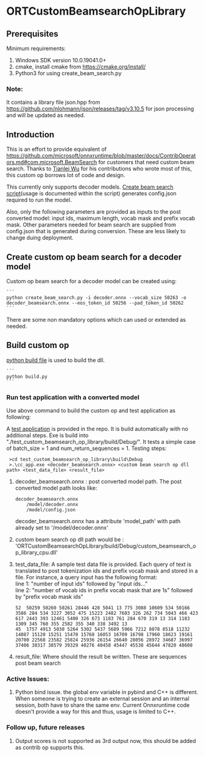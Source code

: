# ORTCustomBeamsearchOpLibrary

## Prerequisites
Minimum requirements:
1. Windows SDK version 10.0.19041.0+
2. cmake, install cmake from https://cmake.org/install/
3. Python3 for using create_beam_search.py

### Note:
It contains a library file json.hpp from https://github.com/nlohmann/json/releases/tag/v3.10.5 for json processing and will be updated as needed.


## Introduction
This is an effort to provide equivalent of https://github.com/microsoft/onnxruntime/blob/master/docs/ContribOperators.md#com.microsoft.BeamSearch for customers that need custom beam search. Thanks to [Tianlei Wu](https://github.com/tianleiwu) for his contributions who wrote most of this, this custom op borrows lot of code and design.

This currently only supports decoder models. [Create beam search script](./create_beam_search.py)(usage is documented within the script) generates config.json required to run the model.

Also, only the following parameters are provided as inputs to the post converted model: input ids, maximum length, vocab mask and prefix vocab mask. Other parameters needed for beam search are supplied from config.json that is generated during conversion. These are less likely to change duing deployment.

## Create custom op beam search for a decoder model
    
Custom op beam search for a decoder model can be created using:

    ```
    python create_beam_search.py -i decoder.onnx --vocab_size 50263 -o decoder_beamsearch.onnx --eos_token_id 50256 --pad_token_id 50262
    ```

There are some non mandatory options which can used or extended as needed.

## Build custom op
[python build file](build.py) is used to build the dll.

    ```
    python build.py
    ```

### Run test application with a converted model

Use above command to build the custom op and test application as following:

A [test application](./test_custom_beamsearch_op_library/) is provided in the repo. It is build automatically with no additional steps. Exe is build into "./test_custom_beamsearch_op_library/build/Debug/". It tests a simple case of batch_size = 1 and num_return_sequences = 1. Testing steps:

```
 >cd test_custom_beamsearch_op_library\build\Debug
 >.\cc_app.exe <decoder_beamsearch.onnx> <custom beam search op dll path> <test_data_file> <result_file>
```

1. decoder_beamsearch.onnx : post converted model path. The post converted model path looks like:
    ```
    decoder_beamsearch.onnx
        /model/decoder.onnx
        /model/config.json
    ```
    decoder_beamsearch.onnx has a attribute 'model_path' with path already set to '/model/decoder.onnx'

2. custom beam search op dll path would be : 'ORTCustomBeamsearchOpLibrary/build/Debug/custom_beamsearch_op_library_cpu.dll'

3. test_data_file: A sample test data file is provided. Each query of text is translated to post tokenization ids and prefix vocab mask and stored in a file. For instance, a query input has the following format:<br>
    line 1: "number of input ids" followed by "input ids..."<br>
    line 2: "number of vocab ids in prefix vocab mask that are 1s" followed by "prefix vocab mask ids"<br>

    ```
    52	50259 50260 50261 28446 428 5041 13 775 3088 10609 534 50166 3586 284 534 3227 3052 475 15223 2482 7603 326 262 734 5043 466 423 617 2443 393 12461 5400 326 673 1183 761 284 670 319 13 314 1183 1309 345 760 355 2582 355 340 338 3492 13	
    45	1757 4913 5030 5264 5302 5437 5689 5966 7212 8078 8518 11232 14087 15120 15251 15470 15768 16053 16709 16798 17960 18623 19161 20700 22568 23582 25824 25936 26154 26640 28056 28972 34687 36997 37406 38317 38579 39329 40276 40458 45447 45538 45644 47820 48608 
    ```

4. result_file: Where should the result be written. These are sequences post beam search


### Active Issues:
1. Python bind issue. the global env variable in pybind and C++ is different. When someone is trying to create an external session and an internal session, both have to share the same env. Current Onnxruntime code doesn't provide a way for this and thus, usage is limited to C++.

### Follow up, future releases
1. Output scores is not supported as 3rd output now, this should be added as contrib op supports this.
